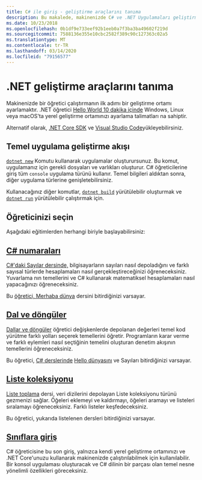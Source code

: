 ```yaml
---
title: C# ile giriş - geliştirme araçlarını tanıma
description: Bu makalede, makinenizde C# ve .NET Uygulamaları geliştirmek için kullanacağınız araçlara temel bir giriş sağlanıyor.
ms.date: 10/23/2018
ms.openlocfilehash: 0b1df9e733eef92b1eeb0a7f3ba3ba49602f219d
ms.sourcegitcommit: 7588136e355e10cbc2582f389c90c127363c02a5
ms.translationtype: MT
ms.contentlocale: tr-TR
ms.lasthandoff: 03/14/2020
ms.locfileid: "79156577"
---
```

# <a name="become-familiar-with-the-net-development-tools"></a>.NET geliştirme araçlarını tanıma

Makinenizde bir öğretici çalıştırmanın ilk adımı bir geliştirme ortamı ayarlamaktır.
.NET öğretici [Hello World 10 dakika içinde](https://dotnet.microsoft.com/learn/dotnet/hello-world-tutorial/intro) Windows, Linux veya macOS'ta yerel geliştirme ortamınızı ayarlama talimatları na sahiptir.

Alternatif olarak, [.NET Core SDK](https://dotnet.microsoft.com/download) ve [Visual Studio Code](https://code.visualstudio.com/)yükleyebilirsiniz.

## <a name="basic-application-development-flow"></a>Temel uygulama geliştirme akışı

[`dotnet new`](../../../core/tools/dotnet-new.md) Komutu kullanarak uygulamalar oluşturursunuz. Bu komut, uygulamanız için gerekli dosyaları ve varlıkları oluşturur. C# öğreticilerine giriş tüm `console` uygulama türünü kullanır. Temel bilgileri aldıktan sonra, diğer uygulama türlerine genişletebilirsiniz.

Kullanacağınız diğer komutlar, [`dotnet build`](../../../core/tools/dotnet-build.md) yürütülebilir oluşturmak ve [`dotnet run`](../../../core/tools/dotnet-run.md) yürütülebilir çalıştırmak için.

## <a name="pick-your-tutorial"></a>Öğreticinizi seçin

Aşağıdaki eğitimlerden herhangi biriyle başlayabilirsiniz:

## <a name="numbers-in-c"></a>[C# numaraları](numbers-in-csharp-local.md)

[C#'daki Sayılar dersinde,](numbers-in-csharp-local.md) bilgisayarların sayıları nasıl depoladığını ve farklı sayısal türlerde hesaplamaları nasıl gerçekleştireceğinizi öğreneceksiniz. Yuvarlama nın temellerini ve C# kullanarak matematiksel hesaplamaları nasıl yapacağınızı öğreneceksiniz.

Bu [öğretici, Merhaba dünya](hello-world.yml) dersini bitirdiğinizi varsayar.

## <a name="branches-and-loops"></a>[Dal ve döngüler](branches-and-loops-local.md)

[Dallar ve döngüler](branches-and-loops-local.md) öğretici değişkenlerde depolanan değerleri temel kod yürütme farklı yolları seçerek temellerini öğretir. Programların karar verme ve farklı eylemleri nasıl seçtiğinin temelini oluşturan denetim akışının temellerini öğreneceksiniz.

Bu öğretici, [C# derslerinde](numbers-in-csharp-local.md) [Hello dünyasını](hello-world.yml) ve Sayıları bitirdiğinizi varsayar.

## <a name="list-collection"></a>[Liste koleksiyonu](arrays-and-collections.md)

[Liste toplama](arrays-and-collections.md) dersi, veri dizilerini depolayan Liste koleksiyonu türünü gezmenizi sağlar. Öğeleri eklemeyi ve kaldırmayı, öğeleri aramayı ve listeleri sıralamayı öğreneceksiniz. Farklı listeler keşfedeceksiniz.

Bu öğretici, yukarıda listelenen dersleri bitirdiğinizi varsayar.

## <a name="introduction-to-classes"></a>[Sınıflara giriş](introduction-to-classes.md)

C# öğreticisine bu son giriş, yalnızca kendi yerel geliştirme ortamınızı ve .NET Core'unuzu kullanarak makinenizde çalıştırılabilmek için kullanılabilir.
Bir konsol uygulaması oluşturacak ve C# dilinin bir parçası olan temel nesne yönelimli özellikleri göreceksiniz.
